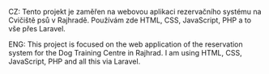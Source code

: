 CZ: Tento projekt je zaměřen na webovou aplikaci rezervačního systému na Cvičiště psů v Rajhradě. Používám zde HTML, CSS, JavaScript, PHP a to vše přes Laravel. 


ENG: This project is focused on the web application of the reservation system for the Dog Training Centre in Rajhrad. I am using HTML, CSS, JavaScript, PHP and all this via Laravel.
